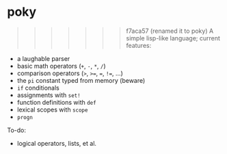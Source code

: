 # poky
>>>>>>> f7aca57 (renamed it to poky)
A simple lisp-like language; current features:

- a laughable parser
- basic math operators (`+`, `-`, `*`, `/`)
- comparison operators (`>`, `>=`, `=`, `!=`, …)
- the `pi` constant typed from memory (beware)
- `if` conditionals
- assignments with `set!`
- function definitions with `def`
- lexical scopes with `scope`
- `progn`

To-do:

- logical operators, lists, et al.
